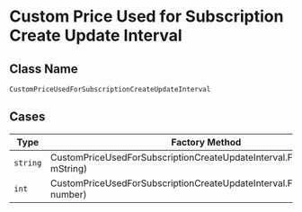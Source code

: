 
# Custom Price Used for Subscription Create Update Interval

## Class Name

`CustomPriceUsedForSubscriptionCreateUpdateInterval`

## Cases

| Type | Factory Method |
|  --- | --- |
| `string` | CustomPriceUsedForSubscriptionCreateUpdateInterval.FromString(string mString) |
| `int` | CustomPriceUsedForSubscriptionCreateUpdateInterval.FromNumber(int number) |

